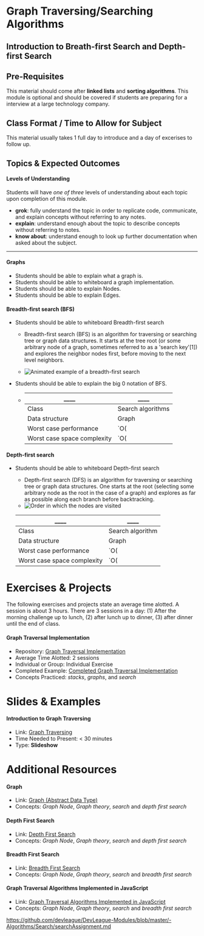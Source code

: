 # Graph Traversing/Searching Algorithms

## Introduction to Breath-first Search and Depth-first Search

## Pre-Requisites
This material should come after **linked lists** and **sorting algorithms**. This module is optional and should be covered if students are preparing for a interview at a large technology company.

## Class Format / Time to Allow for Subject
This material usually takes 1 full day to introduce and a day of excerises to follow up.

## Topics & Expected Outcomes

#### Levels of Understanding
Students will have *one of three* levels of understanding about each topic upon completion of this module.
- **grok**: fully understand the topic in order to replicate code, communicate, and explain concepts without referring to any notes.
- **explain**: understand enough about the topic to describe concepts without referring to notes.
- **know about**: understand enough to look up further documentation when asked about the subject.

---

#### Graphs
- Students should be able to explain what a graph is.
- Students should be able to whiteboard a graph implementation.
- Students should be able to explain Nodes.
- Students should be able to explain Edges.

#### Breadth-first search (BFS)
- Students should be able to whiteboard Breadth-first search
  - Breadth-first search (BFS) is an algorithm for traversing or searching tree or graph data structures. It starts at the tree root (or some arbitrary node of a graph, sometimes referred to as a 'search key'[1]) and explores the neighbor nodes first, before moving to the next level neighbors.

  - ![Animated example of a breadth-first search](https://upload.wikimedia.org/wikipedia/commons/4/46/Animated_BFS.gif)

- Students should be able to explain the big 0 notation of BFS.
  - |____                         |____             |
    |-----------------------------|-----------------|
    |Class                        |Search algorithms|
    |Data structure               |Graph            |
    |Worst case performance       |`O(|E|)=O(b^{d})`|
    |Worst case space complexity  |`O(|V|)=O(b^{d})`|



#### Depth-first search
- Students should be able to whiteboard Depth-first search
  - Depth-first search (DFS) is an algorithm for traversing or searching tree or graph data structures. One starts at the root (selecting some arbitrary node as the root in the case of a graph) and explores as far as possible along each branch before backtracking.
  - ![Order in which the nodes are visited](https://upload.wikimedia.org/wikipedia/commons/1/1f/Depth-first-tree.svg)

  |____                        |____             |
  |----------------------------|-----------------|
  |Class                       |Search algorithm |
  |Data structure              |Graph            |
  |Worst case performance      |`O(|E|)`         |
  |Worst case space complexity |`O(|V|)`         |

# Exercises & Projects
The following exercises and projects state an average time alotted. A session is about 3 hours. There are 3 sessions in a day: (1) After the morning challenge up to lunch, (2) after lunch up to dinner, (3) after dinner until the end of class.

#### Graph Traversal Implementation
- Repository: [Graph Traversal Implementation](https://github.com/devleague/js-graph-traversal)
- Average Time Alotted: 2 sessions
- Individual or Group: Individual Exercise
- Completed Example: [Completed Graph Traversal Implementation](https://github.com/JoeKarlsson1/data-structures/tree/master/search-algorithms)
- Concepts Practiced: *stacks*, *graphs*, and *search*

# Slides & Examples

#### Introduction to Graph Traversing
- Link: [Graph Traversing](https://slides.com/joecarlson/graph-traversing/)
- Time Needed to Present: < 30 minutes
- Type: **Slideshow**

# Additional Resources

#### Graph
- Link: [Graph (Abstract Data Type)](https://en.wikipedia.org/wiki/Graph_(abstract_data_type))
- Concepts: *Graph Node*, *Graph theory*, *search* and *depth first search*

#### Depth First Search
- Link: [Depth First Search](https://en.wikipedia.org/wiki/Depth-first_search)
- Concepts: *Graph Node*, *Graph theory*, *search* and *depth first search*

#### Breadth First Search
- Link: [Breadth First Search](https://en.wikipedia.org/wiki/Breadth-first_search)
- Concepts: *Graph Node*, *Graph theory*, *search* and *breadth first search*

#### Graph Traversal Algorithms Implemented in JavaScript
- Link: [Graph Traversal Algorithms Implemented in JavaScript](https://github.com/JoeKarlsson1/data-structures/tree/master/search-algorithms)
- Concepts: *Graph Node*, *Graph theory*, *search* and *breadth first search*

https://github.com/devleague/DevLeague-Modules/blob/master/-Algorithms/Search/searchAssignment.md